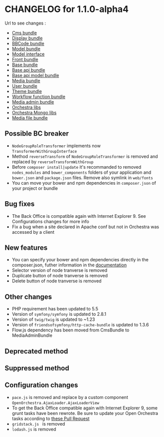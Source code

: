 # CHANGELOG for 1.1.0-alpha4

Url to see changes : 

 - [Cms bundle](https://github.com/open-orchestra/open-orchestra-cms-bundle/compare/v1.1.0-alpha3...v1.1.0-alpha4)
 - [Display bundle](https://github.com/open-orchestra/open-orchestra-display-bundle/compare/v1.1.0-alpha3...v1.1.0-alpha4)
 - [BBCode bundle](https://github.com/open-orchestra/open-orchestra-bbcode-bundle/compare/v1.1.0-alpha3...v1.1.0-alpha4)
 - [Model bundle](https://github.com/open-orchestra/open-orchestra-model-bundle/compare/v1.1.0-alpha3...v1.1.0-alpha4)
 - [Model interface](https://github.com/open-orchestra/open-orchestra-model-interface/compare/v1.1.0-alpha3...v1.1.0-alpha4)
 - [Front bundle](https://github.com/open-orchestra/open-orchestra-front-bundle/compare/v1.1.0-alpha3...v1.1.0-alpha4)
 - [Base bundle](https://github.com/open-orchestra/open-orchestra-base-bundle/compare/v1.1.0-alpha3...v1.1.0-alpha4)
 - [Base api bundle](https://github.com/open-orchestra/open-orchestra-base-api-bundle/compare/v1.1.0-alpha3...v1.1.0-alpha4)
 - [Base api model bundle](https://github.com/open-orchestra/open-orchestra-base-api-mongo-model-bundle/compare/v1.1.0-alpha3...v1.1.0-alpha4)
 - [Media bundle](https://github.com/open-orchestra/open-orchestra-media-bundle/compare/v1.1.0-alpha3...v1.1.0-alpha4)
 - [User bundle](https://github.com/open-orchestra/open-orchestra-user-bundle/compare/v1.1.0-alpha3...v1.1.0-alpha4)
 - [Theme bundle](https://github.com/open-orchestra/open-orchestra-theme-bundle/compare/v1.1.0-alpha3...v1.1.0-alpha4)
 - [Workflow function bundle](https://github.com/open-orchestra/open-orchestra-worflow-function-bundle/compare/v1.1.0-alpha3...v1.1.0-alpha4)
 - [Media admin bundle](https://github.com/open-orchestra/open-orchestra-media-admin-bundle/compare/v1.1.0-alpha3...v1.1.0-alpha4)
 - [Orchestra libs](https://github.com/open-orchestra/open-orchestra-libs/compare/v1.1.0-alpha3...v1.1.0-alpha4)
 - [Orchestra Mongo libs](https://github.com/open-orchestra/open-orchestra-mongo-libs/compare/v1.1.0-alpha3...v1.1.0-alpha4)
 - [Media file bundle](https://github.com/open-orchestra/open-orchestra-media-file-bundle/compare/v1.1.0-alpha3...v1.1.0-alpha4)

## Possible BC breaker
 - ``NodeGroupRoleTransformer`` implements now ``TransformerWithGroupInterface``
 - Method ``reverseTransform`` of ``NodeGroupRoleTransformer`` is removed and replaced by ``reverseTransformWithGroup``
 - Before ``composer install|update`` it's recommanded to removed ``nodes_modules`` and ``bower_components`` folders of your application and ``bower.json`` and ``package.json`` files. Remove also symlink in ``web/fonts`` 
 - You can move your bower and npm dependencies in ``composer.json`` of your project or bundle

## Bug fixes
 - The Back Office is compatible again with Internet Explorer 9. See Configurations changes for more info
 - Fix a bug when a site declared in Apache conf but not in Orchestra was accessed by a client

## New features
 - You can specify your bower and npm dependencies directly in the composer.json, futher information in the [documentation](https://github.com/open-orchestra/open-orchestra-docs/blob/master/en/developer_guide/assets_bower_npm.rst)
  - Selector version of node tranverse is removed
  - Duplicate button of node tranverse is removed
  - Delete button of node tranverse is removed

## Other changes
 - PHP requirement has been updated to 5.5 
 - Version of ``symfony/symfony`` is updated to 2.8.1
 - Version of ``twig/twig`` is updated to ~1.23
 - Version of ``friendsofsymfony/http-cache-bundle`` is updated to 1.3.6
 - Flow.js dependency has been moved from CmsBundle to MediaAdminBundle

## Deprecated method

## Suppressed method

## Configuration changes
  - ``pace.js`` is removed and replace by a custom component ``OpenOrchestra.AjaxLoader.AjaxLoaderView``
  - To get the Back Office compatible again with Internet Explorer 9, some grunt tasks have been rewrote. Be
   sure to update your Open Orchestra tasks according to [these Pull Request](https://github.com/open-orchestra/open-orchestra/pull/791/files)
  - ``gridstack.js `` is removed
  - ``lodash.js`` is removed
